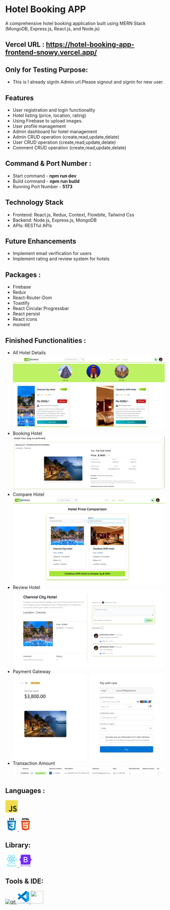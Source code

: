 # Hotel Booking APP 
A comprehensive hotel booking application built using MERN Stack (MongoDB, Express.js, React.js, and Node.js)

## Vercel URL : https://hotel-booking-app-frontend-snowy.vercel.app/

## Only for Testing Purpose:
* This is I already signIn Admin url.Please signout and signin for new user.

## Features
* User registration and login functionality
* Hotel listing  (price, location, rating)
* Using Firebase to upload images.
* User profile management
* Admin dashboard for hotel management
* Admin CRUD operation (create,read,update,delate)
* User CRUD operation (create,read,update,delate)
* Comment CRUD operation (create,read,update,delate)

## Command & Port Number :
* Start command - **npm run dev**
* Build command - **npm run build**
* Running Port Number - **5173**

## Technology Stack
* Frontend: React.js, Redux, Context, Flowbite, Tailwind Css
* Backend: Node.js, Express.js, MongoDB
* APIs: RESTful APIs

## Future Enhancements
* Implement email verification for users
* Implement rating and review system for hotels

## Packages :
* Firebase
* Redux
* React-Router-Dom
* Toastify
* React Circular Progressbar
* React persist
* React icons
* moment

## Finished Functionalities :
* All Hotel Details
![All Hotel Details](https://github.com/Balakrishnan-10/Hotel-Booking-APP---FRONTEND/blob/main/src/ScreenShots/All%20Hotels.JPG)
* Booking Hotel
![Booking Hotel](https://github.com/Balakrishnan-10/Hotel-Booking-APP---FRONTEND/blob/main/src/ScreenShots/Booking%20Hotel.JPG)
* Compare Hotel
![Compare Hotel](https://github.com/Balakrishnan-10/Hotel-Booking-APP---FRONTEND/blob/main/src/ScreenShots/Compare%20Hotel.JPG)
* Review Hotel
![Review Hotel](https://github.com/Balakrishnan-10/Hotel-Booking-APP---FRONTEND/blob/main/src/ScreenShots/Review%20Hotel.JPG)
* Payment Gateway
![Payment Gateway](https://github.com/Balakrishnan-10/Hotel-Booking-APP---FRONTEND/blob/main/src/ScreenShots/Payment%20Gateway.JPG)
* Transaction Amount
![Transaction Amount](https://github.com/Balakrishnan-10/Hotel-Booking-APP---FRONTEND/blob/main/src/ScreenShots/Transaction.JPG)

## Languages :
<a href="https://developer.mozilla.org/en-US/docs/Web/JavaScript" target="_blank" rel="noreferrer"> <img src="https://raw.githubusercontent.com/devicons/devicon/master/icons/javascript/javascript-original.svg" alt="javascript" width="40" height="40"/> </a>
 
<a href="https://www.w3schools.com/css/" target="_blank" rel="noreferrer">
  <img src="https://raw.githubusercontent.com/devicons/devicon/master/icons/css3/css3-original-wordmark.svg" alt="css3" width="40" height="40"/> </a> 
  <a href="https://www.w3.org/html/" target="_blank" rel="noreferrer">
   <img src="https://raw.githubusercontent.com/devicons/devicon/master/icons/html5/html5-original-wordmark.svg" alt="html5" width="40" height="40"/> </a> 

## Library:

<a href="https://reactjs.org/" target="_blank" rel="noreferrer">
    <img src="https://raw.githubusercontent.com/devicons/devicon/master/icons/react/react-original-wordmark.svg" alt="react" width="40" height="40"/> </a> 
    <a href="https://getbootstrap.com" target="_blank" rel="noreferrer">
 <img src="https://raw.githubusercontent.com/devicons/devicon/master/icons/bootstrap/bootstrap-plain-wordmark.svg" alt="bootstrap" width="40" height="40"/> 
 </a> 

## Tools & IDE:
  <a href="https://github.com/Balakrishnan-10/ReactDay-Task-1" target="_blank" rel="noreferrer"> 
  <img src="https://www.vectorlogo.zone/logos/git-scm/git-scm-icon.svg" alt="git" width="40" height="40"/> </a> 
 <a href="https://code.visualstudio.com/docs" target="_blank" rel="noreferrer">
  <img src="https://raw.githubusercontent.com/devicons/devicon/master/icons/vscode/vscode-original-wordmark.svg" alt="vscode" width="40" height="40"/> </a> 
  <a href="https://code.visualstudio.com/docs" target="_blank" rel="noreferrer">
 <img src="https://cdn.jsdelivr.net/gh/devicons/devicon@latest/icons/redux/redux-original.svg" width="40" height="40"/></a> 
 
  

